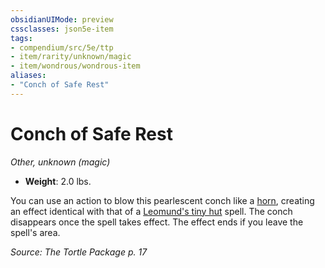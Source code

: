 ```yaml
---
obsidianUIMode: preview
cssclasses: json5e-item
tags:
- compendium/src/5e/ttp
- item/rarity/unknown/magic
- item/wondrous/wondrous-item
aliases: 
- "Conch of Safe Rest"
---
```

# Conch of Safe Rest
*Other, unknown (magic)*  

- **Weight**: 2.0 lbs.

You can use an action to blow this pearlescent conch like a [horn](/Systems/5e/items/horn.md), creating an effect identical with that of a [Leomund's tiny hut](/Systems/5e/spells/leomunds-tiny-hut.md) spell. The conch disappears once the spell takes effect. The effect ends if you leave the spell's area.

*Source: The Tortle Package p. 17*